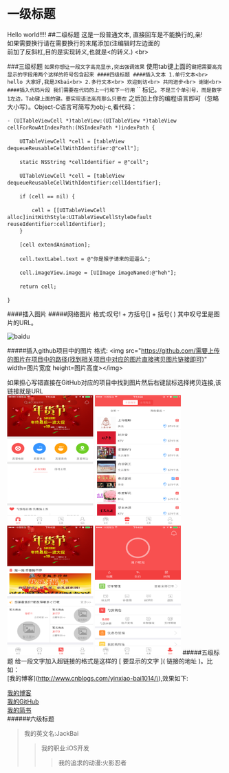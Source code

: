 # 一级标题
Hello world!!!!
##二级标题
这是一段普通文本,
直接回车是不能换行的,亲!<br>
如果需要换行请在需要换行的末尾添加(注编辑时左边面的<br>前加了反斜杠\,目的是实现转义,也就是<的转义.) \<br>

###三级标题
`如果你想让一段文字高亮显示,突出强调效果`
使用tab键上面的`键把需要高亮显示的字段用两个这样的符号包含起来
####四级标题
####插入文本
1.单行文本<br>
    hello 大家好,我是JKbai<br>
2.多行文本<br>
    欢迎到访<br>
    共同进步<br>
    谢谢<br>
####插入代码片段
我们需要在代码的上一行和下一行用` `` 标记。``` 不是三个单引号，而是数字1左边，Tab键上面的键。要实现语法高亮那么只要在 ``` 之后加上你的编程语言即可（忽略大小写）。Object-C语言可简写为obj-c,看代码：
```obj-c
- (UITableViewCell *)tableView:(UITableView *)tableView cellForRowAtIndexPath:(NSIndexPath *)indexPath {

    UITableViewCell *cell = [tableView dequeueReusableCellWithIdentifier:@"cell"];

    static NSString *cellIdentifier = @"cell";

    UITableViewCell *cell = [tableView dequeueReusableCellWithIdentifier:cellIdentifier];

    if (cell == nil) {

        cell = [[UITableViewCell alloc]initWithStyle:UITableViewCellStyleDefault reuseIdentifier:cellIdentifier];
    }

    [cell extendAnimation];

    cell.textLabel.text = @"你是猴子请来的逗逼么";

    cell.imageView.image = [UIImage imageNamed:@"heh"];

    return cell;

}
```


####插入图片
#####网络图片
格式:叹号\! + 方括号\[\] + 括号\( \) 其中叹号里是图片的URL。<br>

![baidu](http://www.baidu.com/img/bdlogo.gif "百度logo")  <br>

#####插入github项目中的图片
格式:  \<img src="https://github.com/需要上传的图片在项目中的路径(找到相关项目中对应的图片直接拷贝图片链接即可)" width=图片宽度 height=图片高度\>\</img\>

如果担心写错直接在GitHub对应的项目中找到图片然后右键鼠标选择拷贝连接,该链接就是URL<br>
<img src="https://github.com/JKbai/Test/blob/master/Test/1.PNG" width=200px height=300px></img>
<img src="https://github.com/JKbai/Test/blob/master/Test/2.PNG" width=200px height=300px></img>
<img src="https://github.com/JKbai/Test/blob/master/Test/3.PNG" width=200px height=300px></img>
<img src="https://github.com/JKbai/Test/blob/master/Test/4.PNG" width=200px height=300px></img>
#####五级标题
给一段文字加入超链接的格式是这样的 \[ 要显示的文字 \]\( 链接的地址 \)。比如：<br>
\[我的博客\]\(http://www.cnblogs.com/yinxiao-bai1014/\),效果如下:<br>

[我的博客](http://www.cnblogs.com/yinxiao-bai1014/)<br>
[我的GitHub](https://github.com/JKbai)<br>
[我的简书](http://www.jianshu.com/users/46a9daddd47b/timeline)<br>
######六级标题
>我的英文名:JackBai<br>
>>我的职业:iOS开发<br>
>>>我的追求的动漫:火影忍者


